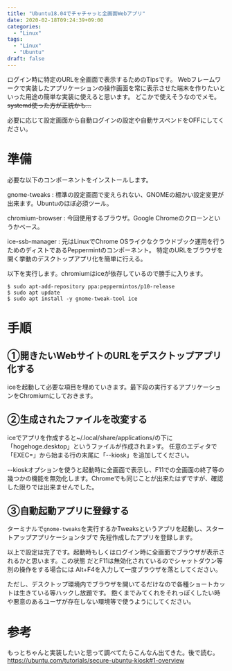 ```yaml
---
title: "Ubuntu18.04でチャチャッと全画面Webアプリ"
date: 2020-02-18T09:24:39+09:00
categories:
  - "Linux"
tags:
  - "Linux"
  - "Ubuntu"
draft: false
---
```


ログイン時に特定のURLを全画面で表示するためのTipsです。
Webフレームワークで実装したアプリケーションの操作画面を常に表示させた端末を作りたいといった用途の簡単な実装に使えると思います。
どこかで使えそうなのでメモ。
~~systemd使った方が正統かも…~~

必要に応じて設定画面から自動ログインの設定や自動サスペンドをOFFにしてください。

# 準備

必要な以下のコンポーネントをインストールします。

gnome-tweaks
: 標準の設定画面で変えられない、GNOMEの細かい設定変更が出来ます。Ubuntuのほぼ必須ツール。

chromium-browser
: 今回使用するブラウザ。Google Chromeのクローンというかベース。

ice-ssb-manager
: 元はLinuxでChrome OSライクなクラウドブック運用を行うためのディストであるPeppermintのコンポーネント。
特定のURLをブラウザを開く挙動のデスクトップアプリ化を簡単に行える。

以下を実行します。chromiumはiceが依存しているので勝手に入ります。

~~~
$ sudo apt-add-repository ppa:peppermintos/p10-release
$ sudo apt update
$ sudo apt install -y gnome-tweak-tool ice
~~~

# 手順

## ①開きたいWebサイトのURLをデスクトップアプリ化する

iceを起動して必要な項目を埋めていきます。最下段の実行するアプリケーションをChromiumにしておきます。

## ②生成されたファイルを改変する

iceでアプリを作成すると~/.local/share/applications/の下に「hogehoge.desktop」というファイルが作成されま>す。
任意のエディタで「EXEC=」から始まる行の末尾に「--kiosk」を追加してください。

--kioskオプションを使うと起動時に全画面で表示し、F11での全画面の終了等の
幾つかの機能を無効化します。Chromeでも同じことが出来たはずですが、確認した限りでは出来ませんでした。

## ③自動起動アプリに登録する

ターミナルで`gnome-tweaks`を実行するかTweaksというアプリを起動し、スタートアップアプリケーションタブで
先程作成したアプリを登録します。

以上で設定は完了です。起動時もしくはログイン時に全画面でブラウザが表示されるかと思います。この状態
だとF11は無効化されているのでシャットダウン等別の操作をする場合には
Alt+F4を入力して一度ブラウザを落としてください。

ただし、デスクトップ環境内でブラウザを開いてるだけなので各種ショートカットは生きている等ハックし放題です。
飽くまでみてくれをそれっぽくしたい時や悪意のあるユーザが存在しない環境等で使うようにしてください。

# 参考

もっとちゃんと実装したいと思って調べてたらこんなん出てきた。後で読む。  
https://ubuntu.com/tutorials/secure-ubuntu-kiosk#1-overview
